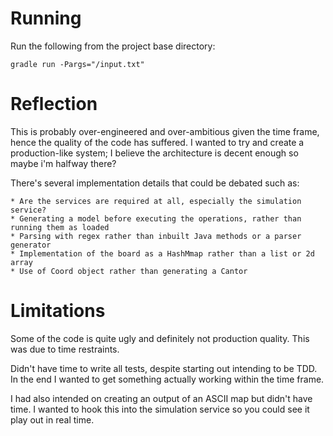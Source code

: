 Running
=======

Run the following from the project base directory:

	gradle run -Pargs="/input.txt"

Reflection
==========

This is probably over-engineered and over-ambitious given the time frame, hence the quality of 
the code has suffered. I wanted to try and create a production-like system; I believe the 
architecture is decent enough so maybe i'm halfway there?

There's several implementation details that could be debated such as:

	* Are the services are required at all, especially the simulation service?
	* Generating a model before executing the operations, rather than running them as loaded
	* Parsing with regex rather than inbuilt Java methods or a parser generator
	* Implementation of the board as a HashMmap rather than a list or 2d array
	* Use of Coord object rather than generating a Cantor


Limitations
===========

Some of the code is quite ugly and definitely not production quality. This was due to time 
restraints.

Didn't have time to write all tests, despite starting out intending to be TDD. In the end 
I wanted to get something actually working within the time frame.

I had also intended on creating an output of an ASCII map but didn't have time. I wanted 
to hook this into the simulation service so you could see it play out in real time.